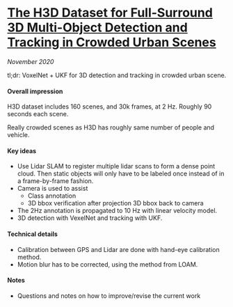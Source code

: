 # [The H3D Dataset for Full-Surround 3D Multi-Object Detection and Tracking in Crowded Urban Scenes](https://arxiv.org/abs/1903.01568)

_November 2020_

tl;dr: VoxelNet + UKF for 3D detection and tracking in crowded urban scene.

#### Overall impression
H3D dataset includes 160 scenes, and 30k frames, at 2 Hz. Roughly 90 seconds each scene. 

Really crowded scenes as H3D has roughly same number of people and vehicle.

#### Key ideas
- Use Lidar SLAM to register multiple lidar scans to form a dense point cloud. Then static objects will only have to be labeled once instead of in a frame-by-frame fashion.
- Camera is used to assist
	- Class annotation
	- 3D bbox verification after projection 3D bbox back to camera
- The 2Hz annotation is propagated to 10 Hz with linear velocity model.
- 3D detection with VexelNet and tracking with UKF. 

#### Technical details
- Calibration between GPS and Lidar are done with hand-eye calibration method. 
- Motion blur has to be corrected, using the method from LOAM. 


#### Notes
- Questions and notes on how to improve/revise the current work  

